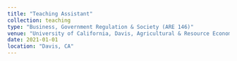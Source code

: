 ```yaml
---
title: "Teaching Assistant"
collection: teaching
type: "Business, Government Regulation & Society (ARE 146)"
venue: "University of California, Davis, Agricultural & Resource Economics"
date: 2021-01-01
location: "Davis, CA"
---
```

